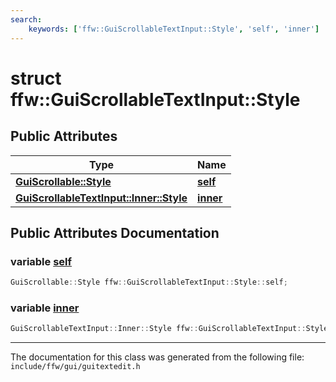```yaml
---
search:
    keywords: ['ffw::GuiScrollableTextInput::Style', 'self', 'inner']
---
```


# struct ffw::GuiScrollableTextInput::Style

## Public Attributes

|Type|Name|
|-----|-----|
|**[GuiScrollable::Style](structffw_1_1_gui_scrollable_1_1_style.md)**|[**self**](structffw_1_1_gui_scrollable_text_input_1_1_style.md#1a050751f61c2471cc1b33341bad39b7bc)|
|**[GuiScrollableTextInput::Inner::Style](structffw_1_1_gui_scrollable_text_input_1_1_inner_1_1_style.md)**|[**inner**](structffw_1_1_gui_scrollable_text_input_1_1_style.md#1a99735d9efc58207edafcfb6cfda1d6da)|


## Public Attributes Documentation

### variable <a id="1a050751f61c2471cc1b33341bad39b7bc" href="#1a050751f61c2471cc1b33341bad39b7bc">self</a>

```cpp
GuiScrollable::Style ffw::GuiScrollableTextInput::Style::self;
```



### variable <a id="1a99735d9efc58207edafcfb6cfda1d6da" href="#1a99735d9efc58207edafcfb6cfda1d6da">inner</a>

```cpp
GuiScrollableTextInput::Inner::Style ffw::GuiScrollableTextInput::Style::inner;
```





----------------------------------------
The documentation for this class was generated from the following file: `include/ffw/gui/guitextedit.h`
